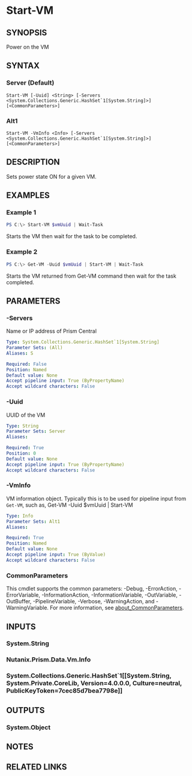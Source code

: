 ﻿---
external help file: Nutanix.Prism.PS.Cmds.dll-Help.xml
Module Name: Nutanix.Prism.PS.Cmds
online version:
schema: 2.0.0
---

# Start-VM

## SYNOPSIS
Power on the VM

## SYNTAX

### Server (Default)
```
Start-VM [-Uuid] <String> [-Servers <System.Collections.Generic.HashSet`1[System.String]>] [<CommonParameters>]
```

### Alt1
```
Start-VM -VmInfo <Info> [-Servers <System.Collections.Generic.HashSet`1[System.String]>] [<CommonParameters>]
```

## DESCRIPTION
Sets power state ON for a given VM.

## EXAMPLES

### Example 1
```powershell
PS C:\> Start-VM $vmUuid | Wait-Task
```

Starts the VM then wait for the task to be completed.

### Example 2
```powershell
PS C:\> Get-VM -Uuid $vmUuid | Start-VM | Wait-Task
```

Starts the VM returned from Get-VM command then wait for the task completed.

## PARAMETERS

### -Servers
Name or IP address of Prism Central

```yaml
Type: System.Collections.Generic.HashSet`1[System.String]
Parameter Sets: (All)
Aliases: S

Required: False
Position: Named
Default value: None
Accept pipeline input: True (ByPropertyName)
Accept wildcard characters: False
```

### -Uuid
UUID of the VM

```yaml
Type: String
Parameter Sets: Server
Aliases:

Required: True
Position: 0
Default value: None
Accept pipeline input: True (ByPropertyName)
Accept wildcard characters: False
```

### -VmInfo
VM information object. Typically this is to be used for pipeline input from `Get-VM`, such as, Get-VM -Uuid $vmUuid | Start-VM

```yaml
Type: Info
Parameter Sets: Alt1
Aliases:

Required: True
Position: Named
Default value: None
Accept pipeline input: True (ByValue)
Accept wildcard characters: False
```

### CommonParameters
This cmdlet supports the common parameters: -Debug, -ErrorAction, -ErrorVariable, -InformationAction, -InformationVariable, -OutVariable, -OutBuffer, -PipelineVariable, -Verbose, -WarningAction, and -WarningVariable. For more information, see [about_CommonParameters](http://go.microsoft.com/fwlink/?LinkID=113216).

## INPUTS

### System.String
### Nutanix.Prism.Data.Vm.Info
### System.Collections.Generic.HashSet`1[[System.String, System.Private.CoreLib, Version=4.0.0.0, Culture=neutral, PublicKeyToken=7cec85d7bea7798e]]
## OUTPUTS

### System.Object
## NOTES

## RELATED LINKS
